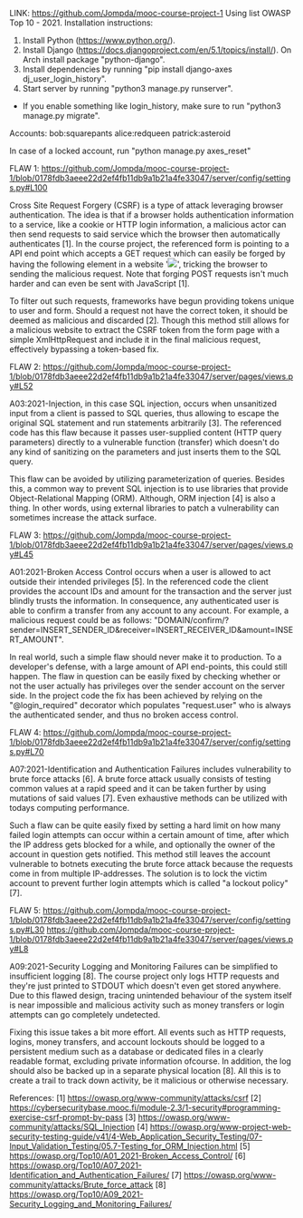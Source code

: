 LINK: https://github.com/Jompda/mooc-course-project-1
Using list OWASP Top 10 - 2021.
Installation instructions:
1. Install Python (https://www.python.org/).
2. Install Django (https://docs.djangoproject.com/en/5.1/topics/install/). On Arch install package "python-django".
3. Install dependencies by running "pip install django-axes dj_user_login_history".
5. Start server by running "python3 manage.py runserver".

- If you enable something like login_history, make sure to run "python3 manage.py migrate".

Accounts:
bob:squarepants
alice:redqueen
patrick:asteroid

In case of a locked account, run "python manage.py axes_reset"


FLAW 1:
https://github.com/Jompda/mooc-course-project-1/blob/0178fdb3aeee22d2ef4fb11db9a1b21a4fe33047/server/config/settings.py#L100

Cross Site Request Forgery (CSRF) is a type of attack leveraging browser authentication. The idea is that if a browser holds authentication information to a service, like a cookie or HTTP login information, a malicious actor can then send requests to said service which the browser then automatically authenticates [1]. In the course project, the referenced form is pointing to a API end point which accepts a GET request which can easily be forged by having the following element in a website '<img src="DOMAIN/confirm/?sender=INSERT_SENDER_ID&receiver=INSERT_RECEIVER_ID&amount=INSERT_AMOUNT" />', tricking the browser to sending the malicious request. Note that forging POST requests isn't much harder and can even be sent with JavaScript [1].

To filter out such requests, frameworks have begun providing tokens unique to user and form. Should a request not have the correct token, it should be deemed as malicious and discarded [2]. Though this method still allows for a malicious website to extract the CSRF token from the form page with a simple XmlHttpRequest and include it in the final malicious request, effectively bypassing a token-based fix.


FLAW 2:
https://github.com/Jompda/mooc-course-project-1/blob/0178fdb3aeee22d2ef4fb11db9a1b21a4fe33047/server/pages/views.py#L52

A03:2021-Injection, in this case SQL injection, occurs when unsanitized input from a client is passed to SQL queries, thus allowing to escape the original SQL statement and run statements arbitrarily [3]. The referenced code has this flaw because it passes user-supplied content (HTTP query parameters) directly to a vulnerable function (transfer) which doesn't do any kind of sanitizing on the parameters and just inserts them to the SQL query.

This flaw can be avoided by utilizing parameterization of queries. Besides this, a common way to prevent SQL injection is to use libraries that provide Object-Relational Mapping (ORM). Although, ORM injection [4] is also a thing. In other words, using external libraries to patch a vulnerability can sometimes increase the attack surface.


FLAW 3:
https://github.com/Jompda/mooc-course-project-1/blob/0178fdb3aeee22d2ef4fb11db9a1b21a4fe33047/server/pages/views.py#L45

A01:2021-Broken Access Control occurs when a user is allowed to act outside their intended privileges [5]. In the referenced code the client provides the account IDs and amount for the transaction and the server just blindly trusts the information. In consequence, any authenticated user is able to confirm a transfer from any account to any account. For example, a malicious request could be as follows: "DOMAIN/confirm/?sender=INSERT_SENDER_ID&receiver=INSERT_RECEIVER_ID&amount=INSERT_AMOUNT".

In real world, such a simple flaw should never make it to production. To a developer's defense, with a large amount of API end-points, this could still happen. The flaw in question can be easily fixed by checking whether or not the user actually has privileges over the sender account on the server side. In the project code the fix has been achieved by relying on the "@login_required" decorator which populates "request.user" who is always the authenticated sender, and thus no broken access control.


FLAW 4:
https://github.com/Jompda/mooc-course-project-1/blob/0178fdb3aeee22d2ef4fb11db9a1b21a4fe33047/server/config/settings.py#L70

A07:2021-Identification and Authentication Failures includes vulnerability to brute force attacks [6]. A brute force attack usually consists of testing common values at a rapid speed and it can be taken further by using mutations of said values [7]. Even exhaustive methods can be utilized with todays computing performance.

Such a flaw can be quite easily fixed by setting a hard limit on how many failed login attempts can occur within a certain amount of time, after which the IP address gets blocked for a while, and optionally the owner of the account in question gets notified. This method still leaves the account vulnerable to botnets executing the brute force attack because the requests come in from multiple IP-addresses. The solution is to lock the victim account to prevent further login attempts which is called "a lockout policy" [7].


FLAW 5:
https://github.com/Jompda/mooc-course-project-1/blob/0178fdb3aeee22d2ef4fb11db9a1b21a4fe33047/server/config/settings.py#L30
https://github.com/Jompda/mooc-course-project-1/blob/0178fdb3aeee22d2ef4fb11db9a1b21a4fe33047/server/pages/views.py#L8

A09:2021-Security Logging and Monitoring Failures can be simplified to insufficient logging [8]. The course project only logs HTTP requests and they're just printed to STDOUT which doesn't even get stored anywhere. Due to this flawed design, tracing unintended behaviour of the system itself is near impossible and malicious activity such as money transfers or login attempts can go completely undetected.

Fixing this issue takes a bit more effort. All events such as HTTP requests, logins, money transfers, and account lockouts should be logged to a persistent medium such as a database or dedicated files in a clearly readable format, excluding private information ofcourse. In addition, the log should also be backed up in a separate physical location [8]. All this is to create a trail to track down activity, be it malicious or otherwise necessary.


References:
[1] https://owasp.org/www-community/attacks/csrf
[2] https://cybersecuritybase.mooc.fi/module-2.3/1-security#programming-exercise-csrf-prompt-by-pass
[3] https://owasp.org/www-community/attacks/SQL_Injection
[4] https://owasp.org/www-project-web-security-testing-guide/v41/4-Web_Application_Security_Testing/07-Input_Validation_Testing/05.7-Testing_for_ORM_Injection.html
[5] https://owasp.org/Top10/A01_2021-Broken_Access_Control/
[6] https://owasp.org/Top10/A07_2021-Identification_and_Authentication_Failures/
[7] https://owasp.org/www-community/attacks/Brute_force_attack
[8] https://owasp.org/Top10/A09_2021-Security_Logging_and_Monitoring_Failures/
